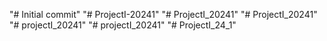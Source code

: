 "# Initial commit" 
"# ProjectI-20241" 
"# ProjectI_20241" 
"# ProjectI_20241" 
"# projectI_20241" 
"# projectI_20241" 
"# ProjectI_24_1" 
